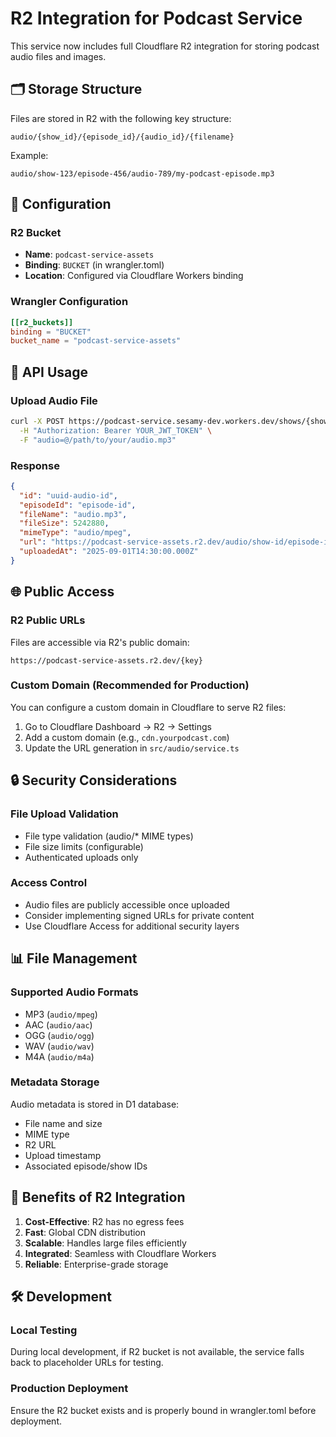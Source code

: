 # R2 Integration for Podcast Service

This service now includes full Cloudflare R2 integration for storing podcast audio files and images.

## 🗂️ Storage Structure

Files are stored in R2 with the following key structure:

```
audio/{show_id}/{episode_id}/{audio_id}/{filename}
```

Example:

```
audio/show-123/episode-456/audio-789/my-podcast-episode.mp3
```

## 🔧 Configuration

### R2 Bucket

- **Name**: `podcast-service-assets`
- **Binding**: `BUCKET` (in wrangler.toml)
- **Location**: Configured via Cloudflare Workers binding

### Wrangler Configuration

```toml
[[r2_buckets]]
binding = "BUCKET"
bucket_name = "podcast-service-assets"
```

## 📡 API Usage

### Upload Audio File

```bash
curl -X POST https://podcast-service.sesamy-dev.workers.dev/shows/{show_id}/episodes/{episode_id}/audio \
  -H "Authorization: Bearer YOUR_JWT_TOKEN" \
  -F "audio=@/path/to/your/audio.mp3"
```

### Response

```json
{
  "id": "uuid-audio-id",
  "episodeId": "episode-id",
  "fileName": "audio.mp3",
  "fileSize": 5242880,
  "mimeType": "audio/mpeg",
  "url": "https://podcast-service-assets.r2.dev/audio/show-id/episode-id/audio-id/audio.mp3",
  "uploadedAt": "2025-09-01T14:30:00.000Z"
}
```

## 🌐 Public Access

### R2 Public URLs

Files are accessible via R2's public domain:

```
https://podcast-service-assets.r2.dev/{key}
```

### Custom Domain (Recommended for Production)

You can configure a custom domain in Cloudflare to serve R2 files:

1. Go to Cloudflare Dashboard → R2 → Settings
2. Add a custom domain (e.g., `cdn.yourpodcast.com`)
3. Update the URL generation in `src/audio/service.ts`

## 🔒 Security Considerations

### File Upload Validation

- File type validation (audio/\* MIME types)
- File size limits (configurable)
- Authenticated uploads only

### Access Control

- Audio files are publicly accessible once uploaded
- Consider implementing signed URLs for private content
- Use Cloudflare Access for additional security layers

## 📊 File Management

### Supported Audio Formats

- MP3 (`audio/mpeg`)
- AAC (`audio/aac`)
- OGG (`audio/ogg`)
- WAV (`audio/wav`)
- M4A (`audio/m4a`)

### Metadata Storage

Audio metadata is stored in D1 database:

- File name and size
- MIME type
- R2 URL
- Upload timestamp
- Associated episode/show IDs

## 🚀 Benefits of R2 Integration

1. **Cost-Effective**: R2 has no egress fees
2. **Fast**: Global CDN distribution
3. **Scalable**: Handles large files efficiently
4. **Integrated**: Seamless with Cloudflare Workers
5. **Reliable**: Enterprise-grade storage

## 🛠️ Development

### Local Testing

During local development, if R2 bucket is not available, the service falls back to placeholder URLs for testing.

### Production Deployment

Ensure the R2 bucket exists and is properly bound in wrangler.toml before deployment.
